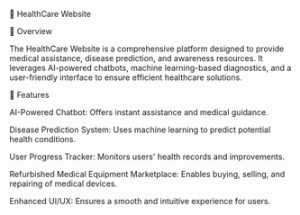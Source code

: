 🏥 HealthCare Website

🌟 Overview

The HealthCare Website is a comprehensive platform designed to provide medical assistance, disease prediction, and awareness resources. It leverages AI-powered chatbots, machine learning-based diagnostics, and a user-friendly interface to ensure efficient healthcare solutions.

🚀 Features

AI-Powered Chatbot: Offers instant assistance and medical guidance.

Disease Prediction System: Uses machine learning to predict potential health conditions.

User Progress Tracker: Monitors users' health records and improvements.

Refurbished Medical Equipment Marketplace: Enables buying, selling, and repairing of medical devices.

Enhanced UI/UX: Ensures a smooth and intuitive experience for users.
